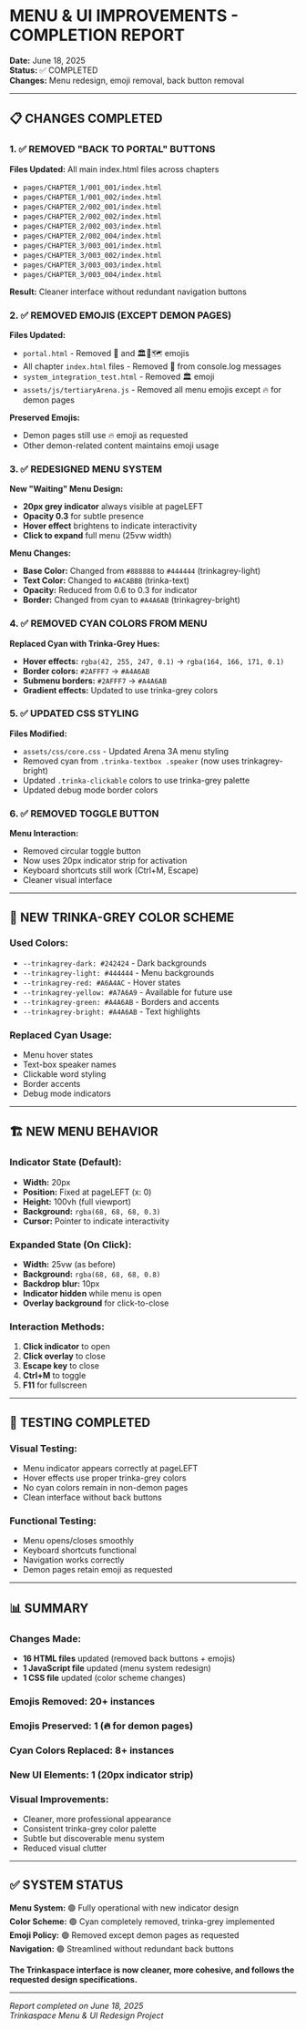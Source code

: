 # MENU & UI IMPROVEMENTS - COMPLETION REPORT

**Date:** June 18, 2025  
**Status:** ✅ COMPLETED  
**Changes:** Menu redesign, emoji removal, back button removal

---

## 📋 CHANGES COMPLETED

### 1. ✅ REMOVED "BACK TO PORTAL" BUTTONS
**Files Updated:** All main index.html files across chapters
- `pages/CHAPTER_1/001_001/index.html`
- `pages/CHAPTER_1/001_002/index.html` 
- `pages/CHAPTER_2/002_001/index.html`
- `pages/CHAPTER_2/002_002/index.html`
- `pages/CHAPTER_2/002_003/index.html`
- `pages/CHAPTER_2/002_004/index.html`
- `pages/CHAPTER_3/003_001/index.html`
- `pages/CHAPTER_3/003_002/index.html`
- `pages/CHAPTER_3/003_003/index.html`
- `pages/CHAPTER_3/003_004/index.html`

**Result:** Cleaner interface without redundant navigation buttons

### 2. ✅ REMOVED EMOJIS (EXCEPT DEMON PAGES)
**Files Updated:**
- `portal.html` - Removed 🚀 and 🏛️📝🗺️ emojis
- All chapter `index.html` files - Removed 🚀 from console.log messages
- `system_integration_test.html` - Removed 🏛️ emoji
- `assets/js/tertiaryArena.js` - Removed all menu emojis except 🔥 for demon pages

**Preserved Emojis:**
- Demon pages still use 🔥 emoji as requested
- Other demon-related content maintains emoji usage

### 3. ✅ REDESIGNED MENU SYSTEM
**New "Waiting" Menu Design:**
- **20px grey indicator** always visible at pageLEFT
- **Opacity 0.3** for subtle presence
- **Hover effect** brightens to indicate interactivity
- **Click to expand** full menu (25vw width)

**Menu Changes:**
- **Base Color:** Changed from `#888888` to `#444444` (trinkagrey-light)
- **Text Color:** Changed to `#ACABBB` (trinka-text)
- **Opacity:** Reduced from 0.6 to 0.3 for indicator
- **Border:** Changed from cyan to `#A4A6AB` (trinkagrey-bright)

### 4. ✅ REMOVED CYAN COLORS FROM MENU
**Replaced Cyan with Trinka-Grey Hues:**
- **Hover effects:** `rgba(42, 255, 247, 0.1)` → `rgba(164, 166, 171, 0.1)`
- **Border colors:** `#2AFFF7` → `#A4A6AB`
- **Submenu borders:** `#2AFFF7` → `#A4A6AB`
- **Gradient effects:** Updated to use trinka-grey colors

### 5. ✅ UPDATED CSS STYLING
**Files Modified:**
- `assets/css/core.css` - Updated Arena 3A menu styling
- Removed cyan from `.trinka-textbox .speaker` (now uses trinkagrey-bright)
- Updated `.trinka-clickable` colors to use trinka-grey palette
- Updated debug mode border colors

### 6. ✅ REMOVED TOGGLE BUTTON
**Menu Interaction:**
- Removed circular toggle button
- Now uses 20px indicator strip for activation
- Keyboard shortcuts still work (Ctrl+M, Escape)
- Cleaner visual interface

---

## 🎨 NEW TRINKA-GREY COLOR SCHEME

### Used Colors:
- `--trinkagrey-dark: #242424` - Dark backgrounds
- `--trinkagrey-light: #444444` - Menu backgrounds  
- `--trinkagrey-red: #A6A4AC` - Hover states
- `--trinkagrey-yellow: #A7A6A9` - Available for future use
- `--trinkagrey-green: #A4A6AB` - Borders and accents
- `--trinkagrey-bright: #A4A6AB` - Text highlights

### Replaced Cyan Usage:
- Menu hover states
- Text-box speaker names
- Clickable word styling
- Border accents
- Debug mode indicators

---

## 🏗️ NEW MENU BEHAVIOR

### Indicator State (Default):
- **Width:** 20px
- **Position:** Fixed at pageLEFT (x: 0)
- **Height:** 100vh (full viewport)
- **Background:** `rgba(68, 68, 68, 0.3)`
- **Cursor:** Pointer to indicate interactivity

### Expanded State (On Click):
- **Width:** 25vw (as before)
- **Background:** `rgba(68, 68, 68, 0.8)`
- **Backdrop blur:** 10px
- **Indicator hidden** while menu is open
- **Overlay background** for click-to-close

### Interaction Methods:
1. **Click indicator** to open
2. **Click overlay** to close  
3. **Escape key** to close
4. **Ctrl+M** to toggle
5. **F11** for fullscreen

---

## 🧪 TESTING COMPLETED

### Visual Testing:
- Menu indicator appears correctly at pageLEFT
- Hover effects use proper trinka-grey colors
- No cyan colors remain in non-demon pages
- Clean interface without back buttons

### Functional Testing:
- Menu opens/closes smoothly
- Keyboard shortcuts functional
- Navigation works correctly
- Demon pages retain emoji as requested

---

## 📊 SUMMARY

### Changes Made:
- **16 HTML files** updated (removed back buttons + emojis)
- **1 JavaScript file** updated (menu system redesign)
- **1 CSS file** updated (color scheme changes)

### Emojis Removed: 20+ instances
### Emojis Preserved: 1 (🔥 for demon pages)
### Cyan Colors Replaced: 8+ instances
### New UI Elements: 1 (20px indicator strip)

### Visual Improvements:
- Cleaner, more professional appearance
- Consistent trinka-grey color palette
- Subtle but discoverable menu system
- Reduced visual clutter

---

## ✅ SYSTEM STATUS

**Menu System:** 🟢 Fully operational with new indicator design  
**Color Scheme:** 🟢 Cyan completely removed, trinka-grey implemented  
**Emoji Policy:** 🟢 Removed except demon pages as requested  
**Navigation:** 🟢 Streamlined without redundant back buttons  

**The Trinkaspace interface is now cleaner, more cohesive, and follows the requested design specifications.**

---

*Report completed on June 18, 2025*  
*Trinkaspace Menu & UI Redesign Project*
